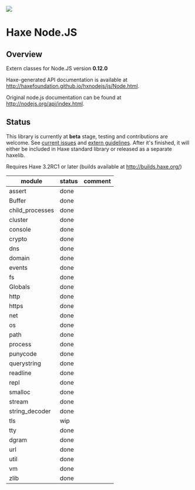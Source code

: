 ![](http://take.ms/dlXH9)
# Haxe Node.JS

## Overview

Extern classes for Node.JS version **0.12.0**

Haxe-generated API documentation is available at http://haxefoundation.github.io/hxnodejs/js/Node.html.

Original node.js documentation can be found at http://nodejs.org/api/index.html.

## Status

This library is currently at **beta** stage, testing and contributions are welcome. See [current issues](https://github.com/HaxeFoundation/hxnodejs/issues) and [extern guidelines](https://github.com/HaxeFoundation/hxnodejs/blob/master/HOWTO.md). After it's finished, it will either be included in Haxe standard library or released as a separate haxelib.

Requires Haxe 3.2RC1 or later (builds available at http://builds.haxe.org/)

| module            | status | comment                  |
|-------------------|--------|--------------------------|
| assert            | done   |                          |
| Buffer            | done   |                          |
| child_processes   | done   |                          |
| cluster           | done   |                          |
| console           | done   |                          |
| crypto            | done   |                          |
| dns               | done   |                          |
| domain            | done   |                          |
| events            | done   |                          |
| fs                | done   |                          |
| Globals           | done   |                          |
| http              | done   |                          |
| https             | done   |                          |
| net               | done   |                          |
| os                | done   |                          |
| path              | done   |                          |
| process           | done   |                          |
| punycode          | done   |                          |
| querystring       | done   |                          |
| readline          | done   |                          |
| repl              | done   |                          |
| smalloc           | done   |                          |
| stream            | done   |                          |
| string_decoder    | done   |                          |
| tls               | wip    |                          |
| tty               | done   |                          |
| dgram             | done   |                          |
| url               | done   |                          |
| util              | done   |                          |
| vm                | done   |                          |
| zlib              | done   |                          |
